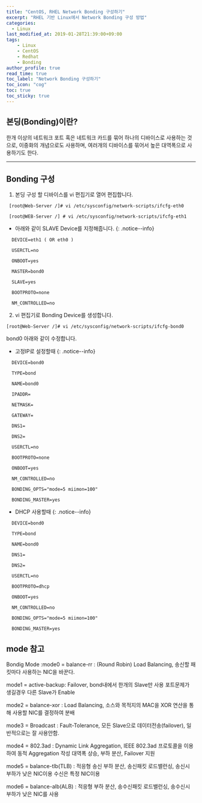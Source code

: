 ```yaml
---
title: "CentOS, RHEL Network Bonding 구성하기"
excerpt: "RHEL 기반 Linux에서 Network Bonding 구성 방법"
categories: 
  - Linux
last_modified_at: 2019-01-28T21:39:00+09:00
tags: 
    - Linux
    - CentOS
    - Redhat
    - Bonding
author_profile: true
read_time: true
toc_label: "Network Bonding 구성하기" 
toc_icon: "cog" 
toc: true
toc_sticky: true
---
```



## 본딩(Bonding)이란?  
한개 이상의 네트워크 포트 혹은 네트워크 카드를 묶어 하나의 디바이스로 사용하는 것으로, 
이중화의 개념으로도 사용하며, 여러개의 디바이스를 묶어서 높은 대역폭으로 사용하기도 한다.

---



## Bonding 구성
 
1. 본딩 구성 할 디바이스를 vi 편집기로 열어 편집합니다.

```
 [root@Web-Server /]# vi /etc/sysconfig/network-scripts/ifcfg-eth0

 [root@WEB-Server /] # vi /etc/sysconfig/network-scripts/ifcfg-eth1
```


  * 아래와 같이 SLAVE Device를 지정해줍니다.
{: .notice--info}
```
  DEVICE=eth1 ( OR eth0 )

  USERCTL=no

  ONBOOT=yes

  MASTER=bond0

  SLAVE=yes

  BOOTPROTO=none

  NM_CONTROLLED=no 
```
 

2. vi 편집기로 Bonding Device를 생성합니다.
```
[root@Web-Server /]# vi /etc/sysconfig/network-scripts/ifcfg-bond0
```

  bond0 아래와 같이 수정합니다.



  * 고정IP로 설정할때
{: .notice--info}
```
  DEVICE=bond0

  TYPE=bond

  NAME=bond0

  IPADDR=            

  NETMASK=       

  GATEWAY=      

  DNS1=       

  DNS2=     

  USERCTL=no

  BOOTPROTO=none

  ONBOOT=yes

  NM_CONTROLLED=no 

  BONDING_OPTS="mode=5 miimon=100"

  BONDING_MASTER=yes
```

 

  * DHCP 사용할때
  {: .notice--info}
```
  DEVICE=bond0

  TYPE=bond

  NAME=bond0

  DNS1=      

  DNS2=    

  USERCTL=no

  BOOTPROTO=dhcp

  ONBOOT=yes

  NM_CONTROLLED=no 

  BONDING_OPTS="mode=5 miimon=100"

  BONDING_MASTER=yes
```


## mode 참고
Bondig Mode
:mode0 = balance-rr : (Round Robin) Load Balancing, 송신할 패킷마다 사용하는 NIC을 바꾼다.

mode1 = active-backup: Failover, bond내에서 한개의 Slave만 사용 포트문제가 생길경우 다른 Slave가 Enable

mode2 = balance-xor : Load Balancing, 소스와 목적지의 MAC을 XOR 연산을 통해 사용할 NIC를 결정하여 분배

mode3 = Broadcast : Fault-Tolerance, 모든 Slave으로 데이터전송(failover), 일반적으로는 잘 사용안함.

mode4 = 802.3ad : Dynamic Link Aggregation, IEEE 802.3ad 프로토콜을 이용하여 동적 Aggregation 작성 대역폭 상승, 부하 분산, Failover 지원

mode5 = balance-tlb(TLB) : 적응형 송신 부하 분산, 송신패킷 로드밸런싱, 송신시 부하가 낮은 NIC이용 수신은 특정 NIC이용

mode6 = balance-alb(ALB) : 적응형 부하 분산, 송수신패킷 로드밸런싱, 송수신시 부하가 낮은 NIC를 사용
